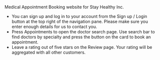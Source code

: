 Medical Appointment Booking website for Stay Healthy Inc.
- You can sign up and log in to your account from the Sign up / Login button at the top right of the navigation pane. Please make sure you enter enough details for us to contact you.
- Press Appointments to open the doctor search page. Use search bar to find doctors by specialty and press the button on the card to book an appointment.
- Leave a rating out of five stars on the Review page. Your rating will be aggregated with all other customers.
